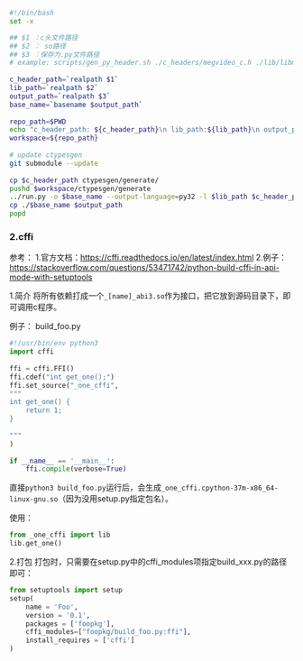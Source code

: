 ```bash
#!/bin/bash
set -x

## $1 ：c头文件路径
## $2 ： so路径
## $3 ：保存为.py文件路径
# example: scripts/gen_py_header.sh ./c_headers/megvideo_c.h ./lib/libmegvideo.so ./pymegvideo/megvideo_c.py
 
c_header_path=`realpath $1`
lib_path=`realpath $2`
output_path=`realpath $3`
base_name=`basename $output_path`
 
repo_path=$PWD
echo "c_header_path: ${c_header_path}\n lib_path:${lib_path}\n output_path:${output_path}\n repo_path:${repo_path}"
workspace=${repo_path}
 
# update ctypesgen
git submodule --update
 
cp $c_header_path ctypesgen/generate/
pushd $workspace/ctypesgen/generate
../run.py -o $base_name --output-language=py32 -l $lib_path $c_header_path
cp ./$base_name $output_path
popd
```

### 2.cffi
参考：
1.官方文档：https://cffi.readthedocs.io/en/latest/index.html
2.例子：https://stackoverflow.com/questions/53471742/python-build-cffi-in-api-mode-with-setuptools


1.简介
将所有依赖打成一个`_[name]_abi3.so`作为接口，把它放到源码目录下，即可调用c程序。

例子：
build_foo.py
```Python
#!/usr/bin/env python3
import cffi
 
ffi = cffi.FFI()
ffi.cdef("int get_one();")
ffi.set_source("_one_cffi",
"""
int get_one() {
    return 1;
}
 
"""
)
 
if __name__ == '__main__':
    ffi.compile(verbose=True)
```
直接`python3 build_foo.py`运行后，会生成`_one_cffi.cpython-37m-x86_64-linux-gnu.so`（因为没用setup.py指定包名）。

使用：
```Python
from _one_cffi import lib
lib.get_one()
```

2.打包
打包时，只需要在setup.py中的cffi_modules项指定build_xxx.py的路径即可：
```Python
from setuptools import setup
setup(
    name = 'Foo',
    version = '0.1',
    packages = ['foopkg'],
    cffi_modules=["foopkg/build_foo.py:ffi"],
    install_requires = ['cffi']
)
```